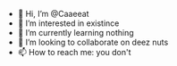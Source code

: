 - 👋 Hi, I’m @Caaeeat
- 👀 I’m interested in existince
- 🌱 I’m currently learning nothing
- 💞️ I’m looking to collaborate on deez nuts
- 📫 How to reach me: you don't

<!---
Caaeeat/Caaeeat is a ✨ special ✨ repository because its `README.md` (this file) appears on your GitHub profile.
You can click the Preview link to take a look at your changes.
--->
